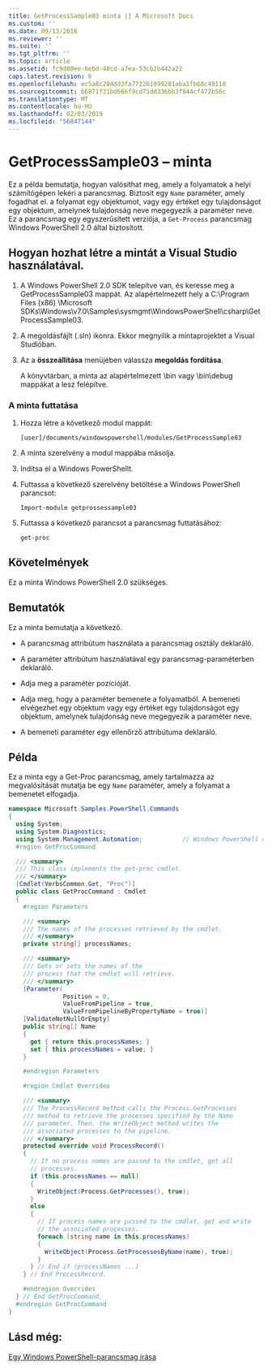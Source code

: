 ```yaml
---
title: GetProcessSample03 minta |} A Microsoft Docs
ms.custom: ''
ms.date: 09/13/2016
ms.reviewer: ''
ms.suite: ''
ms.tgt_pltfrm: ''
ms.topic: article
ms.assetid: fc9d80ee-6ebd-48cd-a7ea-53cb2b442a22
caps.latest.revision: 6
ms.openlocfilehash: ec5a8c284dd3fa772261099281aba1fb68c49118
ms.sourcegitcommit: b6871f21bd666f9cd71dd336bb3f844cf472b56c
ms.translationtype: MT
ms.contentlocale: hu-HU
ms.lasthandoff: 02/03/2019
ms.locfileid: "56847144"
---
```

# <a name="getprocesssample03-sample"></a>GetProcessSample03 – minta

Ez a példa bemutatja, hogyan valósíthat meg, amely a folyamatok a helyi számítógépen lekéri a parancsmag. Biztosít egy `Name` paraméter, amely fogadhat el. a folyamat egy objektumot, vagy egy értéket egy tulajdonságot egy objektum, amelynek tulajdonság neve megegyezik a paraméter neve. Ez a parancsmag egy egyszerűsített verziója, a `Get-Process` parancsmag Windows PowerShell 2.0 által biztosított.

## <a name="how-to-build-the-sample-using-visual-studio"></a>Hogyan hozhat létre a mintát a Visual Studio használatával.

1. A Windows PowerShell 2.0 SDK telepítve van, és keresse meg a GetProcessSample03 mappát. Az alapértelmezett hely a C:\Program Files (x86) \Microsoft SDKs\Windows\v7.0\Samples\sysmgmt\WindowsPowerShell\csharp\GetProcessSample03.

2. A megoldásfájlt (.sln) ikonra. Ekkor megnyílik a mintaprojektet a Visual Studióban.

3. Az a **összeállítása** menüjében válassza **megoldás fordítása**.

    A könyvtárban, a minta az alapértelmezett \bin vagy \bin\debug mappákat a lesz felépítve.

### <a name="how-to-run-the-sample"></a>A minta futtatása

1. Hozza létre a következő modul mappát:

    `[user]/documents/windowspowershell/modules/GetProcessSample03`

2. A minta szerelvény a modul mappába másolja.

3. Indítsa el a Windows PowerShellt.

4. Futtassa a következő szerelvény betöltése a Windows PowerShell parancsot:

    `Import-module getprossessample03`

5. Futtassa a következő parancsot a parancsmag futtatásához:

    `get-proc`

## <a name="requirements"></a>Követelmények

Ez a minta Windows PowerShell 2.0 szükséges.

## <a name="demonstrates"></a>Bemutatók

Ez a minta bemutatja a következő.

- A parancsmag attribútum használata a parancsmag osztály deklaráló.

- A paraméter attribútum használatával egy parancsmag-paraméterben deklaráló.

- Adja meg a paraméter pozícióját.

- Adja meg, hogy a paraméter bemenete a folyamatból. A bemeneti elvégezhet egy objektum vagy egy értéket egy tulajdonságot egy objektum, amelynek tulajdonság neve megegyezik a paraméter neve.

- A bemeneti paraméter egy ellenőrző attribútuma deklaráló.

## <a name="example"></a>Példa

Ez a minta egy a Get-Proc parancsmag, amely tartalmazza az megvalósítását mutatja be egy `Name` paraméter, amely a folyamat a bemenetet elfogadja.

```csharp
namespace Microsoft.Samples.PowerShell.Commands
{
  using System;
  using System.Diagnostics;
  using System.Management.Automation;           // Windows PowerShell namespace
  #region GetProcCommand

  /// <summary>
  /// This class implements the get-proc cmdlet.
  /// </summary>
  [Cmdlet(VerbsCommon.Get, "Proc")]
  public class GetProcCommand : Cmdlet
  {
    #region Parameters

    /// <summary>
    /// The names of the processes retrieved by the cmdlet.
    /// </summary>
    private string[] processNames;

    /// <summary>
    /// Gets or sets the names of the
    /// process that the cmdlet will retrieve.
    /// </summary>
    [Parameter(
               Position = 0,
               ValueFromPipeline = true,
               ValueFromPipelineByPropertyName = true)]
    [ValidateNotNullOrEmpty]
    public string[] Name
    {
      get { return this.processNames; }
      set { this.processNames = value; }
    }

    #endregion Parameters

    #region Cmdlet Overrides

    /// <summary>
    /// The ProcessRecord method calls the Process.GetProcesses
    /// method to retrieve the processes specified by the Name
    /// parameter. Then, the WriteObject method writes the
    /// associated processes to the pipeline.
    /// </summary>
    protected override void ProcessRecord()
    {
      // If no process names are passed to the cmdlet, get all
      // processes.
      if (this.processNames == null)
      {
        WriteObject(Process.GetProcesses(), true);
      }
      else
      {
        // If process names are passed to the cmdlet, get and write
        // the associated processes.
        foreach (string name in this.processNames)
        {
          WriteObject(Process.GetProcessesByName(name), true);
        }
      } // End if (processNames ...)
    } // End ProcessRecord.

    #endregion Overrides
  } // End GetProcCommand.
  #endregion GetProcCommand
}
```

## <a name="see-also"></a>Lásd még:

[Egy Windows PowerShell-parancsmag írása](./writing-a-windows-powershell-cmdlet.md)
